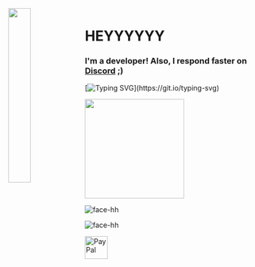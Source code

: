<img align='left' src='https://cdn.discordapp.com/attachments/959477385626026024/975700403792515122/profile-first-issue-dark.png' width='30%'/> 

<h1 align="left">HEYYYYYY</h1>

<h3 align="left">
  I'm a developer! Also, I respond faster on <a href='https://dsc.gg/sukiboard'>Discord</a> ;)
</h3>

[![Typing SVG](https://readme-typing-svg.herokuapp.com?size=30&lines=Touch+some+grass.)](https://git.io/typing-svg)

<img src="https://upload.wikimedia.org/wikipedia/commons/thumb/1/1d/No_image.svg/2048px-No_image.svg.png" width="200"/>

![face-hh](https://github-readme-stats.vercel.app/api?username=PerhapsSuki&show_icons=true&theme=tokyonight&hide=["issues"])

![face-hh](https://github-readme-stats.vercel.app/api/top-langs?username=PerhapsSuki&show_icons=true&theme=tokyonight&layout=compact)

<a href='https://paypal.me/WookiSuki' target='_blank'><img height='35' style='border:0px;height:46px;' src='https://az743702.vo.msecnd.net/cdn/kofi3.png?v=0' border='0' alt='PayPal' />
